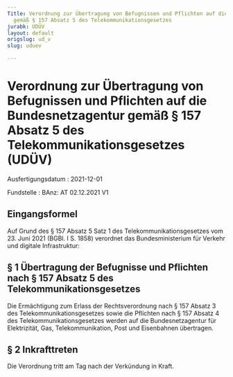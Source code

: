 ```yaml
---
Title: Verordnung zur Übertragung von Befugnissen und Pflichten auf die Bundesnetzagentur
  gemäß § 157 Absatz 5 des Telekommunikationsgesetzes
jurabk: UDÜV
layout: default
origslug: ud_v
slug: uduev

---
```


# Verordnung zur Übertragung von Befugnissen und Pflichten auf die Bundesnetzagentur gemäß § 157 Absatz 5 des Telekommunikationsgesetzes (UDÜV)

Ausfertigungsdatum
:   2021-12-01

Fundstelle
:   BAnz: AT 02.12.2021 V1


## Eingangsformel

Auf Grund des § 157 Absatz 5 Satz 1 des Telekommunikationsgesetzes vom
23\. Juni 2021 (BGBl. I S. 1858) verordnet das Bundesministerium für
Verkehr und digitale Infrastruktur:


## § 1 Übertragung der Befugnisse und Pflichten nach § 157 Absatz 5 des Telekommunikationsgesetzes

Die Ermächtigung zum Erlass der Rechtsverordnung nach § 157 Absatz 3
des Telekommunikationsgesetzes sowie die Pflichten nach § 157 Absatz 4
des Telekommunikationsgesetzes werden auf die Bundesnetzagentur für
Elektrizität, Gas, Telekommunikation, Post und Eisenbahnen übertragen.


## § 2 Inkrafttreten

Die Verordnung tritt am Tag nach der Verkündung in Kraft.


